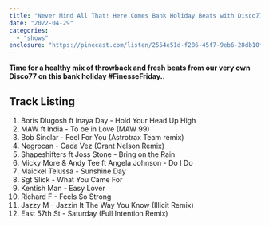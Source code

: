 ```yaml
---
title: "Never Mind All That! Here Comes Bank Holiday Beats with Disco77"
date: "2022-04-29"
categories: 
  - "shows"
enclosure: "https://pinecast.com/listen/2554e51d-f286-45f7-9eb6-28db10f5766d.mp3 144240068 audio/mpeg "
---
```


**Time for a healthy mix of throwback and fresh beats from our very own Disco77 on this bank holiday #FinesseFriday..**

## Track Listing

1) Boris Dlugosh ft Inaya Day - Hold Your Head Up High  
2) MAW ft India - To be in Love (MAW 99)  
3) Bob Sinclar - Feel For You (Astrotrax Team remix)  
4) Negrocan - Cada Vez (Grant Nelson Remix)  
5) Shapeshifters ft Joss Stone - Bring on the Rain  
6) Micky More & Andy Tee ft Angela Johnson - Do I Do  
7) Maickel Telussa - Sunshine Day  
8) Sgt Slick - What You Came For  
9) Kentish Man - Easy Lover  
10) Richard F - Feels So Strong  
11) Jazzy M - Jazzin It The Way You Know (Illicit Remix)  
12) East 57th St - Saturday (Full Intention Remix)
